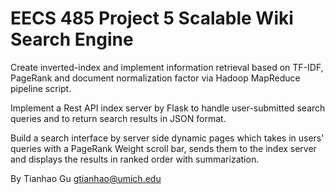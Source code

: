 EECS 485 Project 5 Scalable Wiki Search Engine
===========================
Create inverted-index and implement information retrieval based on TF-IDF, PageRank and document normalization factor via Hadoop MapReduce pipeline script.

Implement a Rest API index server by Flask to handle user-submitted search queries and to return search results in JSON format.

Build a search interface by server side dynamic pages which takes in users' queries with a PageRank Weight scroll bar, sends them to the index server and displays the results in ranked order with summarization.

By Tianhao Gu <gtianhao@umich.edu>